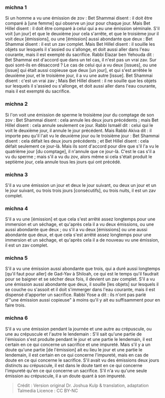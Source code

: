 
### michna 1
Si un homme a vu une émission de zov : Bet Shammai disent : il doit être comparé à [une femme] qui observe un jour pour chaque jour. Mais Bet Hillel disent : il doit être comparé à celui qui a eu une émission séminale. S'il voit [un jour] et que le deuxième jour cela s'arrête, et que le troisième jour il voit deux [émissions], ou une [émission] aussi abondante que deux : Bet Shammai disent : il est un zav complet. Mais Bet Hillel disent : il souille les objets sur lesquels il s'assied ou s'allonge, et doit aussi aller dans l'eau courante, mais il est exempté du sacrifice. Rabbi Elazar ben Yehouda dit : Bet Shammai est d'accord que dans un tel cas, il n'est pas un vrai zav. Sur quoi sont-ils en désaccord ? Le cas de celui qui a vu deux [issues], ou une [issue] qui était aussi copieuse que deux [un jour], et qui s'est arrêtée le deuxième jour, et le troisième jour, il a vu une autre [issue]. Bet Shammai disent : c'est un vrai zav ; Mais Bet Hillel disent : il ne souille que les objets sur lesquels il s'assied ou s'allonge, et doit aussi aller dans l'eau courante, mais il est exempté du sacrifice.

### michna 2
Si l'on voit une émission de sperme le troisième jour du comptage de son zov : Bet Shammai disent : cela annule les deux jours précédents ; mais Bet Hillel disent : cela annule seulement ce jour. Rabbi Ismaël dit : celui qui le voit le deuxième jour, il annule le jour précédent. Mais Rabbi Akiva dit : il importe peu qu'il l'ait vu le deuxième jour ou le troisième jour : Bet Shammai disent : cela défait les deux jours précédents ; et Bet Hillel disent : cela défait seulement ce jour-là. Mais ils sont d'accord pour dire que s'il l'a vu le quatrième jour [du comptage], il n'annule que ce jour-là. C'est le cas s'il a vu du sperme ; mais s'il a vu du zov, alors même si cela s'était produit le septième jour, cela annule tous les jours qui ont précédé.

### michna 3
S'il a vu une émission un jour et deux le jour suivant, ou deux un jour et un le jour suivant, ou trois trois jours [consécutifs], ou trois nuits, il est un zav complet.

### michna 4
S'il a vu une [émission] et que cela s'est arrêté assez longtemps pour une immersion et un séchage, et qu'après cela il a vu deux émissions, ou une aussi abondante que deux ; ou s'il a vu deux [émissions] ou une aussi abondante que deux, et que cela s'est arrêté assez longtemps pour une immersion et un séchage, et qu'après cela il a de nouveau vu une émission, il est un zav complet.

### michna 5
S'il a vu une émission aussi abondante que trois, qui a duré aussi longtemps [qu'il faut pour aller] de Gad-Yav à Shiloah, ce qui est le temps qu'il faudrait pour se baigner et se sécher deux fois, il devient un zav complet. S'il a vu une émission aussi abondante que deux, il souille [les objets] sur lesquels il se couche ou s'assoit et il doit s'immerger dans l'eau courante, mais il est dispensé d'apporter un sacrifice. Rabbi Yose a dit : ils n'ont pas parlé d'"une émission aussi copieuse" à moins qu'il y ait eu suffisamment pour en faire trois.

### michna 6
S'il a vu une émission pendant la journée et une autre au crépuscule, ou une au crépuscule et l'autre le lendemain : S'il sait qu'une partie de l'émission s'est produite pendant le jour et une partie le lendemain, il est certain en ce qui concerne un sacrifice et une impureté. Mais s'il  y a un doute qu'une partie [de l'émission] ait eu lieu le jour et une partie le lendemain, il est certain en ce qui concerne l'impureté, mais en cas de doute en ce qui concerne le sacrifice. S'il avait vu des émissions deux jours distincts au crépuscule, il est dans le doute tant en ce qui concerne l'impureté qu'en ce qui concerne un sacrifice. S'il n'a vu qu'une seule émission au crépuscule, il a un doute quant à son impureté.

>Crédit : Version original Dr. Joshua Kulp & translation, adaptation Talmedia
>Licence : CC BY-NC